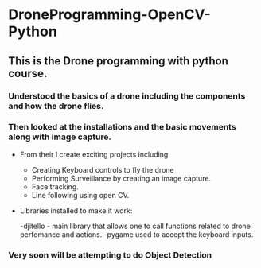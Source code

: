 # DroneProgramming-OpenCV-Python
## This is the Drone programming with python course. 
### Understood the basics of a drone including the components and how the drone flies. 
### Then looked at the installations and the basic movements along with image capture. 
* From their I create exciting projects including 
  - Creating Keyboard controls to fly the drone
  - Performing Surveillance by creating an image capture.
  - Face tracking.
  - Line following using open CV. 
  
* Libraries installed to make it work:

  -djitello - main library that allows one to call functions related to drone perfomance and actions.
  -pygame used to accept the keyboard inputs.

### Very soon will be attempting to do Object Detection
  
  
  
 
